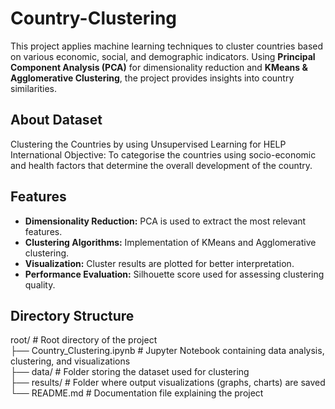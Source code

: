# Country-Clustering

This project applies machine learning techniques to cluster countries based on various economic, social, and demographic indicators. Using **Principal Component Analysis (PCA)** for dimensionality reduction and **KMeans & Agglomerative Clustering**, the project provides insights into country similarities.  


## **About Dataset**

Clustering the Countries by using Unsupervised Learning for HELP International Objective: To categorise the countries using socio-economic and health factors that determine the overall development of the country.

## **Features**  
- **Dimensionality Reduction:** PCA is used to extract the most relevant features.  
- **Clustering Algorithms:** Implementation of KMeans and Agglomerative clustering.  
- **Visualization:** Cluster results are plotted for better interpretation.  
- **Performance Evaluation:** Silhouette score used for assessing clustering quality.  

## **Directory Structure**  

root/                           # Root directory of the project  
├── Country_Clustering.ipynb    # Jupyter Notebook containing data analysis, clustering, and visualizations  
├── data/                       # Folder storing the dataset used for clustering  
├── results/                    # Folder where output visualizations (graphs, charts) are saved  
└── README.md                   # Documentation file explaining the project  


